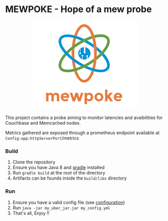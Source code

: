 # MEWPOKE - Hope of a mew probe

<p align="center">
  <img src="https://github.com/gfediere/mewpoke-environment/blob/master/mewpoke_logo.png" alt="logo"/>
</p>


This project contains a probe aiming to monitor latencies and avaibilities for Couchbase and Memcached nodes.

Metrics gathered are exposed through a prometheus endpoint available at ```Config:app:httpServerPort```/metrics

### Build
1. Clone the repository
2. Ensure you have Java 8 and [gradle](https://gradle.org/install/) installed
3. Run `gradle build` at the root of the directory
4. Artifacts can be founds inside the `build/libs` directory

### Run
1. Ensure you have a valid config file (see [configuration](./CONFIGURATION.md)) 
2. Run `java -jar my_uber_jar.jar my_config.yml`
3. That's all, Enjoy !!

